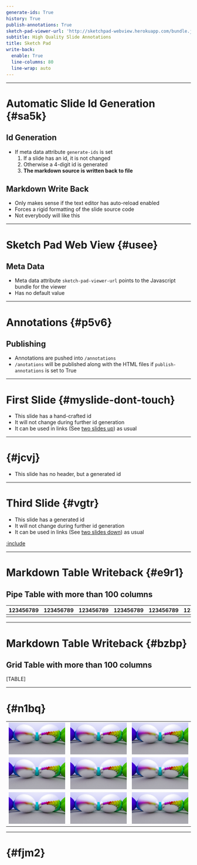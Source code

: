 ```yaml
---
generate-ids: True
history: True
publish-annotations: True
sketch-pad-viewer-url: 'http://sketchpad-webview.herokuapp.com/bundle.js'
subtitle: High Quality Slide Annotations
title: Sketch Pad
write-back:
  enable: True
  line-columns: 80
  line-wrap: auto
---
```


---

# Automatic Slide Id Generation {#sa5k}

## Id Generation

-   If meta data attribute `generate-ids` is set
    1.  If a slide has an id, it is not changed
    2.  Otherwise a 4-digit id is generated
    3.  **The markdown source is written back to file**

## Markdown Write Back

-   Only makes sense if the text editor has auto-reload enabled
-   Forces a rigid formatting of the slide source code
-   Not everybody will like this

---

# Sketch Pad Web View {#usee}

## Meta Data

-   Meta data attribute `sketch-pad-viewer-url` points to the Javascript bundle
    for the viewer
-   Has no default value

---

# Annotations {#p5v6}

## Publishing

-   Annotations are pushed into `/annotations`
-   `/anotations` will be published along with the HTML files if
    `publish-annotations` is set to True

---

# First Slide {#myslide-dont-touch}

-   This slide has a hand-crafted id
-   It will not change during further id generation
-   It can be used in links (See [two slides up](#s5zu)) as usual

---

#  {#jcvj}

-   This slide has no header, but a generated id

---

# Third Slide {#vgtr}

-   This slide has a generated id
-   It will not change during further id generation
-   It can be used in links (See [two slides down](#myslide-dont-touch)) as
    usual

[:include](./include/something.md)

---

# Markdown Table Writeback {#e9r1}

## Pipe Table with more than 100 columns

| 123456789 | 123456789 | 123456789 | 123456789 | 123456789 | 123456789 | 123456789 | 123456789 | 123456789 | 123456789 |
|-----------|-----------|-----------|-----------|-----------|-----------|-----------|-----------|-----------|-----------|
|           |           |           |           |           |           |           |           |           |           |

---

# Markdown Table Writeback {#bzbp}

## Grid Table with more than 100 columns

\[TABLE\]

---

#  {#n1bq}

|                             |                             |                             |
|-----------------------------|-----------------------------|-----------------------------|
| ![](./include/06-metal.png) | ![](./include/06-metal.png) | ![](./include/06-metal.png) |
| ![](./include/06-metal.png) | ![](./include/06-metal.png) | ![](./include/06-metal.png) |
| ![](./include/06-metal.png) | ![](./include/06-metal.png) | ![](./include/06-metal.png) |

---

#  {#fjm2}
